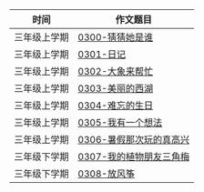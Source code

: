 
| 时间      | 作文题目 |
| ----------- | ----------- |
| 三年级上学期   | [0300-猜猜她是谁](/3-grade03/0300-猜猜她是谁)  |
| 三年级上学期   | [0301-日记](/3-grade03/0301-日记)      |
| 三年级上学期   | [0302-大象来帮忙](/3-grade03/0302-大象来帮忙)         |
| 三年级上学期   | [0303-美丽的西湖](/3-grade03/0303-美丽的西湖)         |
| 三年级上学期   | [0304-难忘的生日](/3-grade03/0304-难忘的生日)         |
| 三年级上学期   | [0305-我有一个想法](/3-grade03/0305-我有一个想法)         |
| 三年级上学期   | [0306-暑假那次玩的真高兴](/3-grade03/0306-暑假那次玩的真高兴)         |
| 三年级下学期   | [0307-我的植物朋友三角梅](/3-grade03/0307-我的植物朋友三角梅)         |
| 三年级下学期   | [0308-放风筝](/3-grade03/0308-放风筝)         |

